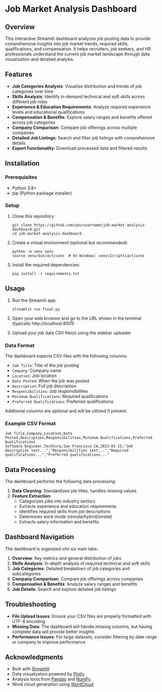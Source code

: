 # Job Market Analysis Dashboard

## Overview

This interactive Streamlit dashboard analyzes job posting data to provide comprehensive insights into job market trends, required skills, qualifications, and compensation. It helps recruiters, job seekers, and HR professionals understand the current job market landscape through data visualization and detailed analysis.

## Features

- **Job Categories Analysis**: Visualize distribution and trends of job categories over time
- **Skills Analysis**: Identify in-demand technical and soft skills across different job roles
- **Experience & Education Requirements**: Analyze required experience levels and educational qualifications
- **Compensation & Benefits**: Explore salary ranges and benefits offered across job categories
- **Company Comparison**: Compare job offerings across multiple companies
- **Detailed Job Listings**: Search and filter job listings with comprehensive details
- **Export Functionality**: Download processed data and filtered results

## Installation

### Prerequisites

- Python 3.8+
- pip (Python package installer)

### Setup

1. Clone this repository:
   ```
   git clone https://github.com/yourusername/job-market-analysis-dashboard.git
   cd job-market-analysis-dashboard
   ```

2. Create a virtual environment (optional but recommended):
   ```
   python -m venv venv
   source venv/bin/activate  # On Windows: venv\Scripts\activate
   ```

3. Install the required dependencies:
   ```
   pip install -r requirements.txt
   ```

## Usage

1. Run the Streamlit app:
   ```
   streamlit run final.py
   ```

2. Open your web browser and go to the URL shown in the terminal (typically http://localhost:8501)

3. Upload your job data CSV file(s) using the sidebar uploader

### Data Format

The dashboard expects CSV files with the following columns:
- `Job Title`: Title of the job posting
- `Company`: Company name
- `Location`: Job location
- `Date Posted`: When the job was posted
- `Description`: Full job description
- `Responsibilities`: Job responsibilities
- `Minimum Qualifications`: Required qualifications
- `Preferred Qualifications`: Preferred qualifications

Additional columns are optional and will be utilized if present.

### Example CSV Format

```
Job Title,Company,Location,Date Posted,Description,Responsibilities,Minimum Qualifications,Preferred Qualifications
Software Engineer,TechCorp,San Francisco CA,2023-01-15,"Job description text...","Responsibilities text...","Required qualifications...","Preferred qualifications..."
```

## Data Processing

The dashboard performs the following data processing:

1. **Data Cleaning**: Standardizes job titles, handles missing values
2. **Feature Extraction**:
   - Categorizes jobs into industry sectors
   - Extracts experience and education requirements
   - Identifies required skills from job descriptions
   - Determines work mode (remote/hybrid/onsite)
   - Extracts salary information and benefits

## Dashboard Navigation

The dashboard is organized into six main tabs:

1. **Overview**: Key metrics and general distribution of jobs
2. **Skills Analysis**: In-depth analysis of required technical and soft skills
3. **Job Categories**: Detailed breakdown of job categories and subcategories
4. **Company Comparison**: Compare job offerings across companies
5. **Compensation & Benefits**: Analyze salary ranges and benefits
6. **Job Details**: Search and explore detailed job listings

## Troubleshooting

- **File Upload Issues**: Ensure your CSV files are properly formatted with UTF-8 encoding
- **Missing Data**: The dashboard will handle missing columns, but having complete data will provide better insights
- **Performance Issues**: For large datasets, consider filtering by date range or company to improve performance

## Acknowledgments

- Built with [Streamlit](https://streamlit.io/)
- Data visualization powered by [Plotly](https://plotly.com/)
- Analysis tools from [Pandas](https://pandas.pydata.org/) and [NumPy](https://numpy.org/)
- Word cloud generation using [WordCloud](https://github.com/amueller/word_cloud)